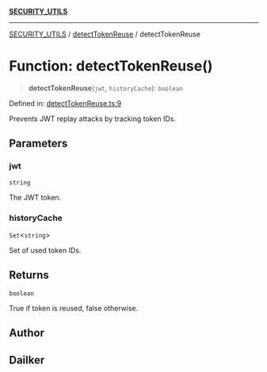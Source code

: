 [**SECURITY_UTILS**](../../README.md)

***

[SECURITY_UTILS](../../README.md) / [detectTokenReuse](../README.md) / detectTokenReuse

# Function: detectTokenReuse()

> **detectTokenReuse**(`jwt`, `historyCache`): `boolean`

Defined in: [detectTokenReuse.ts:9](https://github.com/dailker/everyutil-js/blob/7799f3f003cb23f425be3f1c83c38483e2648188/src/security/detectTokenReuse.ts#L9)

Prevents JWT replay attacks by tracking token IDs.

## Parameters

### jwt

`string`

The JWT token.

### historyCache

`Set`\<`string`\>

Set of used token IDs.

## Returns

`boolean`

True if token is reused, false otherwise.

## Author

## Dailker
